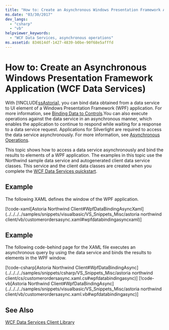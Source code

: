 ```yaml
---
title: "How to: Create an Asynchronous Windows Presentation Framework Application (WCF Data Services)"
ms.date: "03/30/2017"
dev_langs: 
  - "csharp"
  - "vb"
helpviewer_keywords: 
  - "WCF Data Services, asynchronous operations"
ms.assetid: 834614df-1427-4839-b0be-90f68e5afffd
---
```

# How to: Create an Asynchronous Windows Presentation Framework Application (WCF Data Services)
With [!INCLUDE[ssAstoria](../../../../includes/ssastoria-md.md)], you can bind data obtained from a data service to UI element of a Windows Presentation Framework (WPF) application. For more information, see [Binding Data to Controls](../../../../docs/framework/data/wcf/binding-data-to-controls-wcf-data-services.md).You can also execute operations against the data service in an asynchronous manner, which enables the application to continue to respond while waiting for a response to a data service request. Applications for Silverlight are required to access the data service asynchronously. For more information, see [Asynchronous Operations](../../../../docs/framework/data/wcf/asynchronous-operations-wcf-data-services.md).  
  
 This topic shows how to access a data service asynchronously and bind the results to elements of a WPF application. The examples in this topic use the Northwind sample data service and autogenerated client data service classes. This service and the client data classes are created when you complete the [WCF Data Services quickstart](../../../../docs/framework/data/wcf/quickstart-wcf-data-services.md).  
  
## Example  
 The following XAML defines the window of the WPF application.  
  
 [!code-xaml[Astoria Northwind Client#WpfDataBindingAsyncXaml](../../../../samples/snippets/visualbasic/VS_Snippets_Misc/astoria northwind client/vb/customerordersasync.xaml#wpfdatabindingasyncxaml)]  
  
## Example  
 The following code-behind page for the XAML file executes an asynchronous query by using the data service and binds the results to elements in the WPF window.  
  
 [!code-csharp[Astoria Northwind Client#WpfDataBindingAsync](../../../../samples/snippets/csharp/VS_Snippets_Misc/astoria northwind client/cs/customerordersasync.xaml.cs#wpfdatabindingasync)]
 [!code-vb[Astoria Northwind Client#WpfDataBindingAsync](../../../../samples/snippets/visualbasic/VS_Snippets_Misc/astoria northwind client/vb/customerordersasync.xaml.vb#wpfdatabindingasync)]  
  
## See Also  
 [WCF Data Services Client Library](../../../../docs/framework/data/wcf/wcf-data-services-client-library.md)
